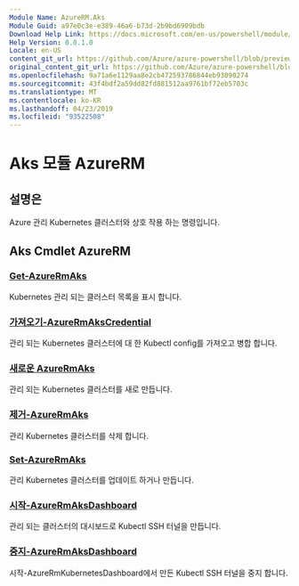 ```yaml
---
Module Name: AzureRM.Aks
Module Guid: a97e0c3e-e389-46a6-b73d-2b9bd6909bdb
Download Help Link: https://docs.microsoft.com/en-us/powershell/module/azurerm.aks
Help Version: 0.0.1.0
Locale: en-US
content_git_url: https://github.com/Azure/azure-powershell/blob/preview/src/ResourceManager/Aks/Commands.Aks/help/AzureRM.Aks.md
original_content_git_url: https://github.com/Azure/azure-powershell/blob/preview/src/ResourceManager/Aks/Commands.Aks/help/AzureRM.Aks.md
ms.openlocfilehash: 9a71a6e1129aa8e2cb472593786844eb93090274
ms.sourcegitcommit: 43f4bdf2a59dd82fd881512aa9761bf72eb5703c
ms.translationtype: MT
ms.contentlocale: ko-KR
ms.lasthandoff: 04/23/2019
ms.locfileid: "93522508"
---
```

# Aks 모듈 AzureRM
## 설명은
Azure 관리 Kubernetes 클러스터와 상호 작용 하는 명령입니다.

## Aks Cmdlet AzureRM
### [Get-AzureRmAks](Get-AzureRmAks.md)
Kubernetes 관리 되는 클러스터 목록을 표시 합니다.

### [가져오기-AzureRmAksCredential](Import-AzureRmAksCredential.md)
관리 되는 Kubernetes 클러스터에 대 한 Kubectl config를 가져오고 병합 합니다.

### [새로운 AzureRmAks](New-AzureRmAks.md)
관리 되는 Kubernetes 클러스터를 새로 만듭니다.

### [제거-AzureRmAks](Remove-AzureRmAks.md)
관리 Kubernetes 클러스터를 삭제 합니다.

### [Set-AzureRmAks](Set-AzureRmAks.md)
관리 Kubernetes 클러스터를 업데이트 하거나 만듭니다.

### [시작-AzureRmAksDashboard](Start-AzureRmAksDashboard.md)
관리 되는 클러스터의 대시보드로 Kubectl SSH 터널을 만듭니다.

### [중지-AzureRmAksDashboard](Stop-AzureRmAksDashboard.md)
시작-AzureRmKubernetesDashboard에서 만든 Kubectl SSH 터널을 중지 합니다.

